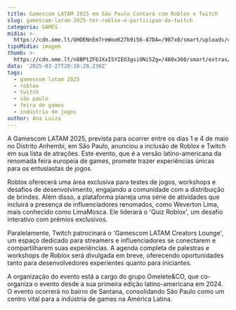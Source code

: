 ```yaml
---
title: Gamescom LATAM 2025 em São Paulo Contará com Roblox e Twitch
slug: gamescom-latam-2025-ter-roblox-e-participao-da-twitch
categoria: GAMES
midia: >-
  https://cdn.ome.lt/UHDENnEm7reWooK27b9i56-87DA=/987x0/smart/uploads/conteudo/fotos/02_WjCKPTw.jpg
tipoMidia: imagem
thumb: >-
  https://cdn.ome.lt/n8BPtZFbJXxI5YIEO3gsiONi5Zg=/480x360/smart/extras/conteudos/01_FApNLk8.jpg
data: '2025-03-27T20:10:28.236Z'
tags:
  - gamescom latam 2025
  - roblox
  - twitch
  - são paulo
  - feira de games
  - indústria de jogos
author: Ana Luiza
---
```


A Gamescom LATAM 2025, prevista para ocorrer entre os dias 1 e 4 de maio no Distrito Anhembi, em São Paulo, anunciou a inclusão de Roblox e Twitch em sua lista de atrações. Este evento, que é a versão latino-americana da renomada feira europeia de games, promete trazer experiências únicas para os entusiastas de jogos.

Roblox oferecerá uma área exclusiva para testes de jogos, workshops e desafios de desenvolvimento, engajando a comunidade com a distribuição de brindes. Além disso, a plataforma planeja uma série de atividades que incluirá a presença de influenciadores renomados, como Weverton Lima, mais conhecido como LimaMosca. Ele liderará o 'Quiz Roblox', um desafio interativo com prêmios exclusivos.

Paralelamente, Twitch patrocinará o 'Gamescom LATAM Creators Lounge', um espaço dedicado para streamers e influenciadores se conectarem e compartilharem suas experiências. A agenda completa de palestras e workshops de Roblox será divulgada em breve, oferecendo oportunidades tanto para desenvolvedores experientes quanto para iniciantes.

A organização do evento está a cargo do grupo Omelete&CO, que co-organiza o evento desde a sua primeira edição latino-americana em 2024. O evento ocorrerá no bairro de Santana, consolidando São Paulo como um centro vital para a indústria de games na América Latina.
